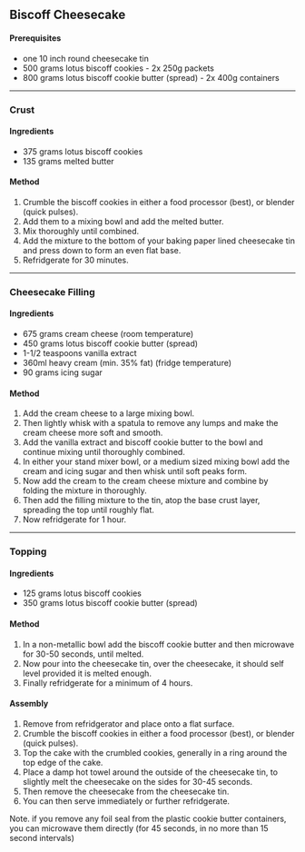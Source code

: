 ## Biscoff Cheesecake

#### Prerequisites

* one 10 inch round cheesecake tin
* 500 grams lotus biscoff cookies - 2x 250g packets
* 800 grams lotus biscoff cookie butter (spread) - 2x 400g containers


---

### Crust

#### Ingredients

* 375 grams lotus biscoff cookies
* 135 grams melted butter

#### Method

1. Crumble the biscoff cookies in either a food processor (best), or blender (quick pulses).
1. Add them to a mixing bowl and add the melted butter.
1. Mix thoroughly until combined.
1. Add the mixture to the bottom of your baking paper lined cheesecake tin and press down to form an even flat base.
1. Refridgerate for 30 minutes.


---

### Cheesecake Filling

#### Ingredients

* 675 grams cream cheese (room temperature)
* 450 grams lotus biscoff cookie butter (spread)
* 1-1/2 teaspoons vanilla extract
* 360ml heavy cream (min. 35% fat) (fridge temperature)
* 90 grams icing sugar

#### Method

1. Add the cream cheese to a large mixing bowl.
1. Then lightly whisk with a spatula to remove any lumps and make the cream cheese more soft and smooth.
1. Add the vanilla extract and biscoff cookie butter to the bowl and continue mixing until thoroughly combined.
1. In either your stand mixer bowl, or a medium sized mixing bowl add the cream and icing sugar and then whisk until soft peaks form.
1. Now add the cream to the cream cheese mixture and combine by folding the mixture in thoroughly.
1. Then add the filling mixture to the tin, atop the base crust layer, spreading the top until roughly flat.
1. Now refridgerate for 1 hour.


---

### Topping

#### Ingredients

* 125 grams lotus biscoff cookies
* 350 grams lotus biscoff cookie butter (spread)

#### Method

1. In a non-metallic bowl add the biscoff cookie butter and then microwave for 30-50 seconds, until melted.
1. Now pour into the cheesecake tin, over the cheesecake, it should self level provided it is melted enough.
1. Finally refridgerate for a minimum of 4 hours.

#### Assembly

1. Remove from refridgerator and place onto a flat surface.
1. Crumble the biscoff cookies in either a food processor (best), or blender (quick pulses).
1. Top the cake with the crumbled cookies, generally in a ring around the top edge of the cake.
1. Place a damp hot towel around the outside of the cheesecake tin, to slightly melt the cheesecake on the sides for 30-45 seconds.
1. Then remove the cheesecake from the cheesecake tin.
1. You can then serve immediately or further refridgerate.

Note. if you remove any foil seal from the plastic cookie butter containers, you can microwave them directly (for 45 seconds, in no more than 15 second intervals)
